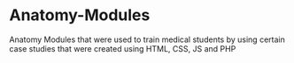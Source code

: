 # Anatomy-Modules
Anatomy Modules that were used to train medical students by using certain case studies that were created using HTML, CSS, JS and PHP
